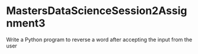 # MastersDataScienceSession2Assignment3
Write a Python program to reverse a word after accepting the input from the user
